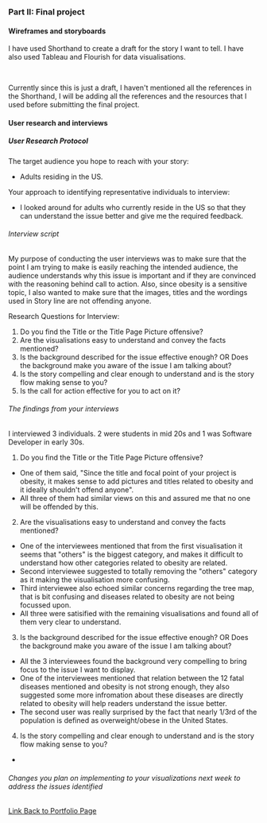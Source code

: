 
### Part II: Final project

#### Wireframes and storyboards

I have used Shorthand to create a draft for the story I want to tell. I have also used Tableau and Flourish for data visualisations.

<script src="https://carnegiemellon.shorthandstories.com/being-obese-can-kill-you/embed.js"></script>
<br />

Currently since this is just a draft, I haven't mentioned all the references in the Shorthand, I will be adding all the references and the resources that I used before submitting the final project.

#### User research and interviews

##### User Research Protocol

The target audience you hope to reach with your story: <br />
- Adults residing in the US. <br />

Your approach to identifying representative individuals to interview:
- I looked around for adults who currently reside in the US so that they can understand the issue better and give me the required feedback. <br />

###### Interview script
My purpose of conducting the user interviews was to make sure that the point I am trying to make is easily reaching the intended audience, the audience understands why this issue is important and if they are convinced with the reasoning behind call to action. Also, since obesity is a sensitive topic, I also wanted to make sure that the images, titles and the wordings used in Story line are not offending anyone.  <br />

Research Questions for Interview: <br />
1) Do you find the Title or the Title Page Picture offensive? <br />
2) Are the visualisations easy to understand and convey the facts mentioned? <br />
3) Is the background described for the issue effective enough? OR Does the background make you aware of the issue I am talking about? <br />
4) Is the story compelling and clear enough to understand and is the story flow making sense to you? <br />
5) Is the call for action effective for you to act on it? <br />

###### The findings from your interviews 
I interviewed 3 individuals.  2 were students in mid 20s and 1 was Software Developer in early 30s. <br />

1) Do you find the Title or the Title Page Picture offensive? <br />
- One of them said, "Since the title and focal point of your project is obesity, it makes sense to add pictures and titles related to obesity and it ideally shouldn't offend anyone". <br />
- All three of them had similar views on this and assured me that no one will be offended by this. <br />

2) Are the visualisations easy to understand and convey the facts mentioned? <br />
- One of the interviewees mentioned that from the first visualisation it seems that "others" is the biggest category, and makes it difficult to understand how other categories related to obesity are related. <br />
- Second interviewee suggested to totally removing the "others" category as it making the visualisation more confusing. <br />
- Third interviewee also echoed similar concerns regarding the tree map, that is bit confusing and diseases related to obesity are not being focussed upon. <br />
- All three were satisified with the remaining visualisations and found all of them very clear to understand. <br />

3) Is the background described for the issue effective enough? OR Does the background make you aware of the issue I am talking about? <br />
- All the 3 interviewees found the background very compelling to bring focus to the issue I want to display. <br />
- One of the interviewees mentioned that relation between the 12 fatal diseases mentioned and obesity is not strong enough, they also suggested some more infromation about these diseases are directly related to obesity will help readers understand the issue better. <br />
- The second user was really surprised by the fact that nearly 1/3rd of the population is defined as overweight/obese in the United States.

4) Is the story compelling and clear enough to understand and is the story flow making sense to you? <br />
- 

###### Changes you plan on implementing to your visualizations next week to address the issues identified  

[Link Back to Portfolio Page](https://shubham-prabhu.github.io/portfolio/)
